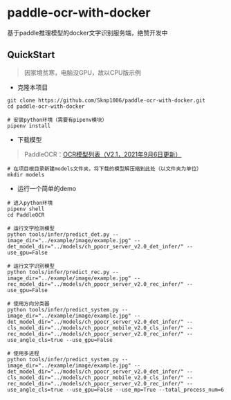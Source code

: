 # paddle-ocr-with-docker
基于paddle推理模型的docker文字识别服务端，绝赞开发中

## QuickStart

> 因家境贫寒，电脑没GPU，故以CPU版示例

- 克隆本项目

```shell
git clone https://github.com/Sknp1006/paddle-ocr-with-docker.git
cd paddle-ocr-with-docker

# 安装python环境（需要有pipenv模块）
pipenv install
```

- 下载模型

> PaddleOCR：[OCR模型列表（V2.1，2021年9月6日更新）](https://github.com/PaddlePaddle/PaddleOCR/blob/release/2.3/doc/doc_ch/models_list.md) 

```shell
# 在项目根目录新建models文件夹，将下载的模型解压缩到此处（以文件夹为单位）
mkdir models
```

- 运行一个简单的demo

```shell
# 进入python环境
pipenv shell
cd PaddleOCR

# 运行文字检测模型
python tools/infer/predict_det.py --image_dir="../example/image/example.jpg" --det_model_dir="../models/ch_ppocr_server_v2.0_det_infer/" --use_gpu=False

# 运行文字识别模型
python tools/infer/predict_rec.py --image_dir="../example/image/example.jpg" --rec_model_dir="../models/ch_ppocr_server_v2.0_rec_infer/" --use_gpu=False

# 使用方向分类器
python tools/infer/predict_system.py --image_dir="../example/image/example.jpg" --det_model_dir="../models/ch_ppocr_server_v2.0_det_infer/" --cls_model_dir="../models/ch_ppocr_mobile_v2.0_cls_infer/" --rec_model_dir="../models/ch_ppocr_server_v2.0_rec_infer/" --use_angle_cls=true --use_gpu=False

# 使用多进程
python tools/infer/predict_system.py --image_dir="../example/image/example.jpg" --det_model_dir="../models/ch_ppocr_server_v2.0_det_infer/" --cls_model_dir="../models/ch_ppocr_mobile_v2.0_cls_infer/" --rec_model_dir="../models/ch_ppocr_server_v2.0_rec_infer/" --use_angle_cls=true --use_gpu=False --use_mp=True --total_process_num=6
```

